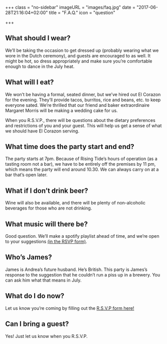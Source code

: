 +++
class = "no-sidebar"
imageURL = "images/faq.jpg"
date = "2017-06-28T21:16:04+02:00"
title = "F.A.Q."
icon = "question"

+++
<!--more-->
## What should I wear?

We’ll be taking the occasion to get dressed up (probably wearing what we wore in the Dutch ceremony), and guests are encouraged to as well. It might be hot, so dress appropriately and make sure you’re comfortable enough to dance in the July heat. 

## What will I eat?

We won’t be having a formal, seated dinner, but we’ve hired out El Corazon for the evening. They’ll provide tacos, burritos, rice and beans, etc. to keep everyone sated. We’re thrilled that our friend and baker extraordinaire Margaret Morris will be making a wedding cake for us.

When you R.S.V.P., there will be questions about the dietary preferences and restrictions of you and your guest. This will help us get a sense of what we should have El Corazon serving. 

## What time does the party start and end?

The party starts at 7pm. Because of Rising Tide’s hours of operation (as a tasting room not a bar), we have to be entirely off the premises by 11 pm, which means the party will end around 10.30. We can always carry on at a bar that’s open later. 

## What if I don’t drink beer?

Wine will also be available, and there will be plenty of non-alcoholic beverages for those who are not drinking.

## What music will there be?

Good question. We’ll make a spotify playlist ahead of time, and we’re open to your suggestions [(in the RSVP form)](/rsvp).

## Who’s James?

James is Andrea’s future husband. He’s British. This party is James’s response to the suggestion that he couldn’t run a piss up in a brewery. You can ask him what that means in July. 

## What do I do now?

Let us know you’re coming by filling out the [R.S.V.P form here!](/rsvp)

## Can I bring a guest?

Yes! Just let us know when you R.S.V.P.
